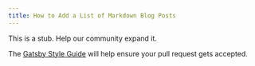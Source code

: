 ```yaml
---
title: How to Add a List of Markdown Blog Posts
---
```


This is a stub. Help our community expand it.

The [Gatsby Style Guide](/docs/docs/gatsby-style-guide.md) will help ensure your pull request gets accepted.
